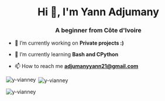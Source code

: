 <h1 align="center">Hi 👋, I'm Yann Adjumany</h1>
<h3 align="center">A beginner from Côte d'Ivoire</h3>

<!--<p align="left"> <img src="https://komarev.com/ghpvc/?username=y-vianney&label=Profile%20views&color=0e75b6&style=flat" alt="y-vianney" /> </p> -->

<!--
<p align="left"> <a href="https://github.com/ryo-ma/github-profile-trophy"><img src="https://github-profile-trophy.vercel.app/?username=y-vianney" alt="y-vianney" /></a> </p>
-->

- 🔭 I’m currently working on **Private projects :)**

- 🌱 I’m currently learning **Bash and CPython**

- 📫 How to reach me **adjumanyyann21@gmail.com**

<p><img align="left" src="https://github-readme-stats.vercel.app/api/top-langs?username=y-vianney&show_icons=true&locale=en&layout=compact" alt="y-vianney" /></p>

<p>&nbsp;<img align="center" src="https://github-readme-stats.vercel.app/api?username=y-vianney&show_icons=true&locale=en" alt="y-vianney" /></p>

<p><img align="center" src="https://github-readme-streak-stats.herokuapp.com/?user=y-vianney&" alt="y-vianney" /></p>
